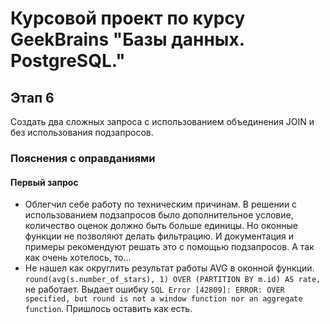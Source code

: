 # Курсовой проект по курсу GeekBrains "Базы данных. PostgreSQL."

## Этап 6

Создать два сложных запроса с использованием объединения JOIN и без использования подзапросов.

### Пояснения с оправданиями

#### Первый запрос

- Облегчил себе работу по техническим причинам. В решении с использованием подзапросов было дополнительное условие, количество оценок должно быть больше единицы. Но оконные функции не позволяют делать фильтрацию. И документация и примеры рекомендуют решать это с помощью подзапросов. А так как очень хотелось, то...
- Не нашел как округлить результат работы AVG в оконной функции. `round(avg(s.number_of_stars), 1) OVER (PARTITION BY m.id) AS rate,` не работает. Выдает ошибку `SQL Error [42809]: ERROR: OVER specified, but round is not a window function nor an aggregate function`. Пришлось оставить как есть.
